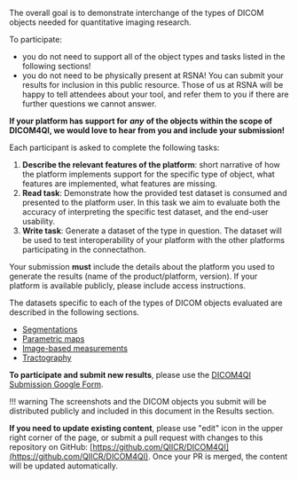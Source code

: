 The overall goal is to demonstrate interchange of the types of DICOM objects needed for quantitative imaging research.

To participate:

* you do not need to support all of the object types and tasks listed in the following sections!
* you do not need to be physically present at RSNA! You can submit your results for inclusion in this public resource. Those of us at RSNA will be happy to tell attendees about your tool, and refer them to you if there are further questions we cannot answer.

**If your platform has support for** _**any**_ **of the objects within the scope of DICOM4QI, we would love to hear from you and include your submission!**

<!-- TODO
For each type of DICOM object, we provide sample datasets that include imaging series and the derived DICOM dataset of the type in question. Note that you can also download all of the datasets used in DICOM4QI here: [http://slicer.kitware.com/midas3/folder/3771](http://slicer.kitware.com/midas3/folder/3771) (choose "Download" on the right-hand side\)

All of the test data is also available as a shared folder on Dropbox [here](https://www.dropbox.com/sh/dy2e38c1hbyrmqe/AACM1DSglbJW0qzypIjZASH5a?dl=0).
-->

Each participant is asked to complete the following tasks:

1. **Describe the relevant features of the platform**: short narrative of how the platform implements support for the specific type of object, what features are implemented, what features are missing.
2. **Read task**: Demonstrate how the provided test dataset is consumed and presented to the platform user. In this task we aim to evaluate both the accuracy of interpreting the specific test dataset, and the end-user usability.
3. **Write task**: Generate a dataset of the type in question. The dataset will be used to test interoperability of your platform with the other platforms participating in the connectathon.

Your submission **must** include the details about the platform you used to generate the results \(name of the product/platform, version\). If your platform is available publicly, please include access instructions.

The datasets specific to each of the types of DICOM objects evaluated are described in the following sections.

* [Segmentations](instructions/seg.md)
* [Parametric maps](instructions/pm.md)
* [Image-based measurements](instructions/sr-tid1500.md)
* [Tractography](instructions/tr.md)

**To participate and submit new results**, please use the [DICOM4QI Submission Google Form](http://bit.ly/dicom4qi-submit).

!!! warning
    The screenshots and the DICOM objects you submit will be distributed publicly and included in this document in the Results section.

**If you need to update existing content**, please use "edit" icon in the upper right corner of the page, or submit a pull request with changes to this repository on GitHub: [https://github.com/QIICR/DICOM4QI](https://github.com/QIICR/DICOM4QI). Once your PR is merged, the content will be updated automatically.
